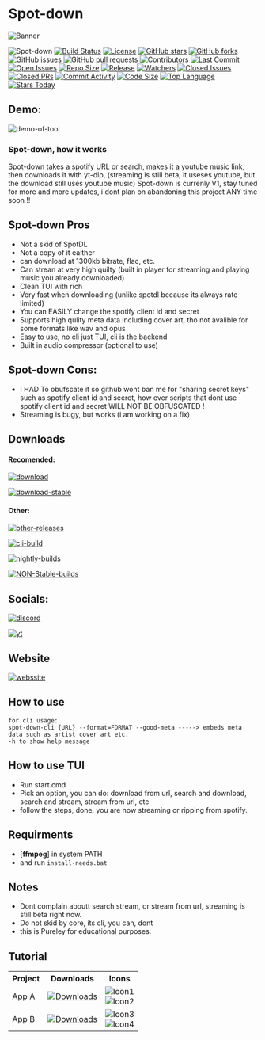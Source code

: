 # Spot-down

![Banner](https://files.catbox.moe/xl3d4c.png)

![Spot-down](https://img.shields.io/badge/Spot-down-Green?style=plastic)
[![Build Status](https://img.shields.io/github/actions/workflow/status/ts-dev-java/Spot-down/main.yml?branch=main&style=plastic&color=brightgreen&logo=github&logoColor=white)](https://github.com/ts-dev-java/Spot-down/actions)
[![License](https://img.shields.io/github/license/ts-dev-java/Spot-down?style=plastic&color=blue&logo=github&logoColor=white)](https://github.com/ts-dev-java/Spot-down/blob/main/LICENSE)
[![GitHub stars](https://img.shields.io/github/stars/ts-dev-java/Spot-down?style=plastic&color=yellow&logo=github&logoColor=black)](https://github.com/ts-dev-java/Spot-down/stargazers)
[![GitHub forks](https://img.shields.io/github/forks/ts-dev-java/Spot-down?style=plastic&color=orange&logo=github&logoColor=white)](https://github.com/ts-dev-java/Spot-down/network/members)
[![GitHub issues](https://img.shields.io/github/issues/ts-dev-java/Spot-down?style=plastic&color=red&logo=github&logoColor=white)](https://github.com/ts-dev-java/Spot-down/issues)
[![GitHub pull requests](https://img.shields.io/github/issues-pr/ts-dev-java/Spot-down?style=plastic&color=success&logo=github&logoColor=white)](https://github.com/ts-dev-java/Spot-down/pulls)
[![Contributors](https://img.shields.io/github/contributors/ts-dev-java/Spot-down?style=plastic&color=informational&logo=github&logoColor=white)](https://github.com/ts-dev-java/Spot-down/graphs/contributors)
[![Last Commit](https://img.shields.io/github/last-commit/ts-dev-java/Spot-down?style=plastic&color=lightgrey&logo=github&logoColor=black)](https://github.com/ts-dev-java/Spot-down/commits)
[![Open Issues](https://img.shields.io/github/issues-raw/ts-dev-java/Spot-down?style=plastic&color=9cf&logo=github&logoColor=black)](https://github.com/ts-dev-java/Spot-down/issues)
[![Repo Size](https://img.shields.io/github/repo-size/ts-dev-java/Spot-down?style=plastic&color=blueviolet&logo=github&logoColor=white)](https://github.com/ts-dev-java/Spot-down)
[![Release](https://img.shields.io/github/v/release/ts-dev-java/Spot-down?style=plastic&color=blue&logo=github&logoColor=white)](https://github.com/ts-dev-java/Spot-down/releases)
[![Watchers](https://img.shields.io/github/watchers/ts-dev-java/Spot-down?style=plastic&color=yellowgreen&logo=github&logoColor=white)](https://github.com/ts-dev-java/Spot-down/watchers)
[![Closed Issues](https://img.shields.io/github/issues-closed/ts-dev-java/Spot-down?style=plastic&color=green&logo=github&logoColor=white)](https://github.com/ts-dev-java/Spot-down/issues?q=is%3Aissue+is%3Aclosed)
[![Closed PRs](https://img.shields.io/github/issues-pr-closed/ts-dev-java/Spot-down?style=plastic&color=success&logo=github&logoColor=white)](https://github.com/ts-dev-java/Spot-down/pulls?q=is%3Apr+is%3Aclosed)
[![Commit Activity](https://img.shields.io/github/commit-activity/m/ts-dev-java/Spot-down?style=plastic&color=orange&logo=github&logoColor=white)](https://github.com/ts-dev-java/Spot-down/commits)
[![Code Size](https://img.shields.io/github/languages/code-size/ts-dev-java/Spot-down?style=plastic&color=blueviolet&logo=github&logoColor=white)](https://github.com/ts-dev-java/Spot-down)
[![Top Language](https://img.shields.io/github/languages/top/ts-dev-java/Spot-down?style=plastic&color=informational&logo=github&logoColor=white)](https://github.com/ts-dev-java/Spot-down)
[![Stars Today](https://img.shields.io/github/stars/ts-dev-java/Spot-down?style=plastic&color=brightgreen&logo=github&logoColor=white&label=stars%20today)](https://github.com/ts-dev-java/Spot-down/stargazers)

## Demo:
![demo-of-tool](https://files.catbox.moe/ogcgso.gif)

### Spot-down, how it works
Spot-down takes a spotify URL or search, makes it a youtube music link, then downloads it with yt-dlp, (streaming is still beta, it useses youtube, but the download still uses youtube music)
Spot-down is currenly V1, stay tuned for more and more updates, i dont plan on abandoning this project ANY time soon !!

## Spot-down Pros
- Not a skid of SpotDL
- Not a copy of it eaither
- can download at 1300kb bitrate, flac, etc.
- Can strean at very high quilty (built in player for streaming and playing music you already downloaded)
- Clean TUI with rich
- Very fast when downloading (unlike spotdl because its always rate limited)
- You can EASILY change the spotify client id and secret
- Supports high qulity meta data including cover art, tho not avalible for some formats like wav and opus
- Easy to use, no cli just TUI, cli is the backend
- Built in audio compressor (optional to use)

## Spot-down Cons:
- I HAD To obufscate it so github wont ban me for "sharing secret keys" such as spotify client id and secret, how ever scripts that dont use spotify client id and  secret WILL NOT BE OBFUSCATED !
- Streaming is bugy, but works  (i am working on a fix)

## Downloads

#### Recomended:

[![download](https://img.shields.io/badge/Download%20Latest%20Version%20HERE-1BCC29?style=plastic)](https://github.com/TS-DEV-JAVA/Spot-down/releases/download/Spot-down-v1/Spot-down-v1.rar)

[![download-stable](https://img.shields.io/badge/Download%20Most%20Stable%20Version%20HERE-2DD6C3?style=plastic)](https://github.com/TS-DEV-JAVA/Spot-down/releases/download/Spot-down-v1/Spot-down-v1.rar)

#### Other:

[![other-releases](https://img.shields.io/badge/Other%20Releases-391791?style=plastic)](https://github.com/TS-DEV-JAVA/Spot-down/releases)

[![cli-build](https://img.shields.io/badge/Download%20CLI%20Version%20HERE-FFD000?style=plastic)](https://github.com/TS-DEV-JAVA/Spot-down/releases/download/cli-v1/spot-down-cli.exe)

[![nightly-builds](https://img.shields.io/badge/Nightly%20Builds-FFD605?style=plastic)](https://github.com/TS-DEV-JAVA/Spot-down/releases)

[![NON-Stable-builds](https://img.shields.io/badge/NON%20Stable%20Builds-D10F0F?style=plastic)](https://github.com/TS-DEV-JAVA/Spot-down/releases)

##  Socials:

[![discord](https://img.shields.io/badge/join-discord-5865F2?style=plastic&logo=discord&logoColor=white)](https://discord.gg/gRWYD8f8Fh)

[![yt](https://img.shields.io/badge/Youtube-Channel-ED1A1A?style=plastic&logo=youtube&logoColor=white)](https://www.youtube.com/@TS-DEV-PYTHON)

## Website
[![webssite](https://img.shields.io/badge/Website%20Here-3D8FFF?style=plastic)](https://ts-dev-java.github.io/Spot-down/website/)

## How to use
```text
for cli usage:
spot-down-cli {URL} --format=FORMAT --good-meta -----> embeds meta data such as artist cover art etc.
-h to show help message
```
## How to use TUI
- Run start.cmd 
- Pick an option, you can do: download from url, search and download, search and stream, stream from url, etc
- follow the steps, done, you are now streaming or ripping from spotify.

## Requirments 
- [**ffmpeg**] in system PATH
- and run `install-needs.bat`

## Notes
- Dont complain aboutt search stream, or stream from url, streaming is still beta right now.
- Do not skid by core, its cli, you can, dont
- this is Pureley for educational purposes.

## Tutorial
<table>
  <tr>
    <th>Project</th>
    <th>Downloads</th>
    <th>Icons</th>
  </tr>
  <tr>
    <td>App A</td>
    <td>
      <a href="https://example.com/download">
        <img src="https://img.shields.io/badge/downloads-2k-blue?style=plastic" alt="Downloads">
      </a>
    </td>
    <td>
      <img src="https://via.placeholder.com/40" alt="Icon1"><br>
      <img src="https://via.placeholder.com/40" alt="Icon2">
    </td>
  </tr>
  <tr>
    <td>App B</td>
    <td>
      <a href="https://example.com/download">
        <img src="https://img.shields.io/badge/downloads-500-green?style=plastic" alt="Downloads">
      </a>
    </td>
    <td>
      <img src="https://via.placeholder.com/40" alt="Icon3"><br>
      <img src="https://via.placeholder.com/40" alt="Icon4">
    </td>
  </tr>
</table>


